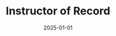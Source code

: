 ---
title: "Instructor of Record"
collection: teaching
category: instructor
course: Econ 331-Environmental Economics
permalink: /teaching/econ-331/
venue: Binghamton University (SUNY)
date: 2025-01-01
semesters: "Fall 2025"
syllabus: 'http://casetatro.github.io/teaching/Syllabus-Fall-2025-331.pdf'
final-project: 'http://casetatro.github.io/teaching/Final-Project-331.pdf'
---
